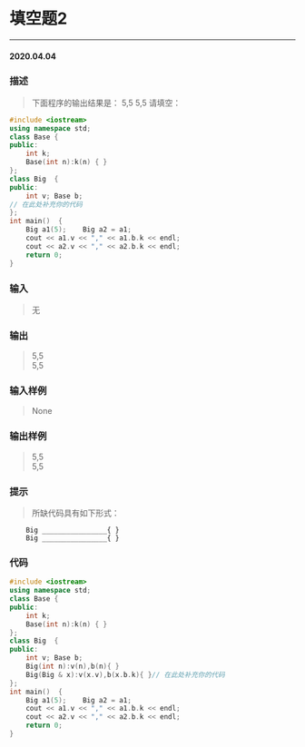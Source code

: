 # 填空题2
***
#### 2020.04.04

### 描述
>下面程序的输出结果是：
5,5
5,5
请填空：
```c++
#include <iostream>
using namespace std;
class Base {
public:
    int k;
    Base(int n):k(n) { }
};
class Big  {
public:
    int v; Base b;
// 在此处补充你的代码
};
int main()  {
    Big a1(5);    Big a2 = a1;
    cout << a1.v << "," << a1.b.k << endl;
    cout << a2.v << "," << a2.b.k << endl;
    return 0;
}
```

### 输入 
>无

### 输出 
>5,5       
5,5            

### 输入样例 
>None

### 输出样例
>5,5          
5,5         

### 提示
>所缺代码具有如下形式：
```
    Big ________________{ }
    Big ________________{ }
```

### 代码
```c++
#include <iostream>
using namespace std;
class Base {
public:
    int k;
    Base(int n):k(n) { }
};
class Big  {
public:
    int v; Base b;
    Big(int n):v(n),b(n){ }
    Big(Big & x):v(x.v),b(x.b.k){ }// 在此处补充你的代码
};
int main()  {
    Big a1(5);    Big a2 = a1;
    cout << a1.v << "," << a1.b.k << endl;
    cout << a2.v << "," << a2.b.k << endl;
    return 0;
}
